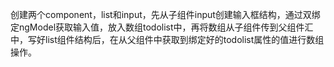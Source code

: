 创建两个component，list和input，先从子组件input创建输入框结构，通过双绑定ngModel获取输入值，放入数组todolist中，再将数组从子组件传到父组件汇中，写好list组件结构后，在从父组件中获取到绑定好的todolist属性的值进行数组操作。
